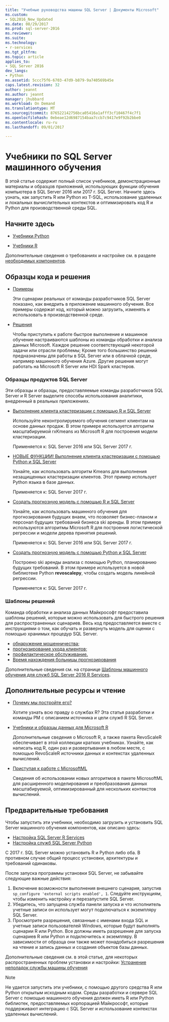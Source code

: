 ```yaml
---
title: "Учебные руководства машины SQL Server | Документы Microsoft"
ms.custom:
- SQL2016_New_Updated
ms.date: 08/29/2017
ms.prod: sql-server-2016
ms.reviewer: 
ms.suite: 
ms.technology:
- r-services
ms.tgt_pltfrm: 
ms.topic: article
applies_to:
- SQL Server 2016
dev_langs:
- Python
ms.assetid: 5ccc75f6-6703-47d9-b879-9a740569b45e
caps.latest.revision: 32
author: jeannt
ms.author: jeannt
manager: jhubbard
ms.workload: On Demand
ms.translationtype: MT
ms.sourcegitcommit: 876522142756bca05416a1afff3cf10467f4c7f1
ms.openlocfilehash: 0ebeae12d6987154baa7ccb7c9417e9f92b2bbe0
ms.contentlocale: ru-ru
ms.lasthandoff: 09/01/2017

---
```

# <a name="sql-server-machine-learning-tutorials"></a>Учебники по SQL Server машинного обучения

В этой статье содержит полный список учебников, демонстрационные материалы и образцов приложений, использующих функции обучения компьютера в SQL Server 2016 или 2017 г. SQL Server. Начните здесь узнать, как запустить R или Python из T-SQL, использование удаленных и локальных вычислительных контекстов и оптимизировать код R и Python для производственной среды SQL.

## <a name="start-here"></a>Начните здесь

+ [Учебники Python](../tutorials/sql-server-python-tutorials.md)

+ [Учебники R](../tutorials/sql-server-r-tutorials.md)

Дополнительные сведения о требованиях и настройке см. в разделе [необходимых компонентов](#bkmk_prerequisites).

## <a name="samples-and-solutions"></a>Образцы кода и решения

+ [Примеры](#bkmk_samples) 

    Эти сценарии реальных от команды разработчиков SQL Server показано, как внедрить в приложение машинного обучения. Все примеры содержат код, который можно загрузить, изменять и использовать в производственной среде.

+ [Решения](#bkmk_solutions) 

    Чтобы приступить к работе быстрое выполнение и машинное обучение настраиваются шаблоны из команды обработки и анализа данных Microsoft. Каждое решение соответствующий некоторой задачи или отрасли проблемы; Кроме того большинство решений предназначены для работы в SQL Server или в облачной среде, например машинного обучения Azure. Другие решения могут работать на Microsoft R Server или HDI Spark кластеров.

### <a name ="bkmk_samples"></a>Образцы продуктов SQL Server

Эти образцы и образцы, предоставляемые команды разработчиков SQL Server и R Server выделите способы использования аналитики, внедренный в реальных приложениях.

+ [Выполнение клиента кластеризации с помощью R и SQL Server](https://microsoft.github.io/sql-ml-tutorials/R/customerclustering/)

  Используйте неконтролируемого обучения сегмент клиентам на основе данных продаж. В этом примере используется алгоритм масштабируемой rxKmeans из Microsoft R для построения модели кластеризации. 
  
  Применяется к: SQL Server 2016 или SQL Server 2017 г.

+ [НОВЫЕ ФУНКЦИИ! Выполнение клиента кластеризации с помощью Python и SQL Server](https://microsoft.github.io/sql-ml-tutorials/python/customerclustering/)

    Узнайте, как использовать алгоритм Kmeans для выполнения незащищенных кластеризации клиентов. Этот пример использует Python языка в базе данных. 
    
    Применяется к: SQL Server 2017 г.

+ [Создать прогнозную модель с помощью R и SQL Server](https://microsoft.github.io/sql-ml-tutorials/R/rentalprediction)

  Узнайте, как использовать машинного обучения для прогнозирования будущих внаем, что позволяет бизнес-планом и персонал будущих требований бизнеса ski аренды. В этом примере используются алгоритмы Microsoft R для построения логистической регрессии и модели дерева принятия решений. 
  
  Применяется к: SQL Server 2016 или SQL Server 2017 г.

+ [Создать прогнозную модель с помощью Python и SQL Server](https://microsoft.github.io/sql-ml-tutorials/python/rentalprediction/)

   Построено ski аренды анализа с помощью Python, планированию будущих требований. В этом примере используется в новой библиотеке Python **revoscalepy**, чтобы создать модель линейной регрессии. 
   
   Применяется к: SQL Server 2017 г.

### <a name="bkmk_solutions"></a>Шаблоны решений

Команда обработки и анализа данных Майкрософт предоставила шаблоны решений, которые можно использовать для быстрого решения для распространенных сценариев. Весь код предоставляется вместе с инструкциями о том, как обучать и развернуть модель для оценки с помощью хранимых процедур SQL Server.

+ [обнаружение мошенничества;](https://gallery.cortanaanalytics.com/Tutorial/Online-Fraud-Detection-Template-with-SQL-Server-R-Services-1)
+ [прогнозирование ухода клиентов;](https://gallery.cortanaanalytics.com/Tutorial/Customer-Churn-Prediction-Template-with-SQL-Server-R-Services-1)
+ [профилактическое обслуживание.](https://gallery.cortanaanalytics.com/Tutorial/Predictive-Maintenance-Template-with-SQL-Server-R-Services-1)
+ [Время нахождения больницы прогнозирования](https://gallery.cortanaintelligence.com/Solution/Predicting-Length-of-Stay-in-Hospitals-1)

Дополнительные сведения см. на странице [Шаблоны машинного обучения для служб SQL Server 2016 R Services](https://blogs.technet.microsoft.com/machinelearning/2016/03/23/machine-learning-templates-with-sql-server-2016-r-services/).

## <a name="more-resources-and-reading"></a>Дополнительные ресурсы и чтение

+ [Почему мы постройте его?](https://blogs.msdn.microsoft.com/sqlserverstorageengine/2017/01/10/sql-server-r-services-why-did-we-build-it/)

    Хотите узнать всю правду о службах R? Эта статья разработки и команды PM с описанием источника и цели служб R SQL Server.

+ [Учебники и образцы данных для Microsoft R](https://docs.microsoft.com/r-server/r/tutorial-introduction)

    Дополнительные сведения о Microsoft R, а также пакета RevoScaleR обеспечивает в этой коллекции кратких учебниках. Узнайте, как написать код R, один раз и развертывания в любом месте, с помощью RevoScaleR источники данных и контекстах удаленных вычислений.

+ [Приступая к работе с MicrosoftML](https://docs.microsoft.com/r-server/r/concept-what-is-the-microsoftml-package)

  Сведения об использовании новых алгоритмов в пакете MicrosoftML для расширенного моделирования и преобразования данных масштабируемой, оптимизированный для нескольких контекстов вычислений.

## <a name="bkmk_Prerequisites"></a>Предварительные требования

Чтобы запустить эти учебники, необходимо загрузить и установить SQL Server машинного обучения компонентов, как описано здесь:

+ [Настройка SQL Server R Services](../r/set-up-sql-server-r-services-in-database.md)
+ [Настройка служб SQL Server Python](../python/setup-python-machine-learning-services.md)

С 2017 г. SQL Server можно установить R и Python либо оба. В противном случае общий процесс установки, архитектуры и требований одинаковы.

После запуска программы установки SQL Server, не забывайте следующие важные действия:

1. Включение возможности выполнения внешнего сценария, запустив `sp_configure 'external scripts enabled', 1`. Следуйте инструкциям, чтобы изменить настройку и перезапустите SQL Server.
2. Убедитесь, что запущена служба панели запуска и что исполнитель учетные записи он использует могут подключаться к экземпляру SQL Server.
3. Просмотрите разрешения, связанные с именами входа SQL и учетные записи пользователей Windows, которые будут выполнять сценарии R или Python. Все должны иметь разрешение для запуска сценариев R или Python и подключитесь к экземпляру. В зависимости от образца они также может понадобиться разрешения на чтение и запись данных и создания объектов базы данных.

Дополнительные сведения см. в этой статье, для некоторых распространенных проблем установки и настройки: [Устранение неполадок службы машины обучения](../machine-learning-troubleshooting-faq.md)

> [!NOTE]
> Не удается запустить эти учебники, с помощью другого средства R или Python открытым исходным кодом. Среды разработки и сервере SQL Server с помощью машинного обучения должен иметь R или Python библиотек, предоставляемых корпорацией Майкрософт, которые поддерживают интеграцию с SQL Server и использование контекстах удаленных вычислений.

